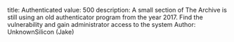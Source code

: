 title: Authenticated
value: 500
description: A small section of The Archive is still using an old authenticator program from the year 2017. Find the vulnerability and gain administrator access to the system
Author: UnknownSilicon (Jake)
